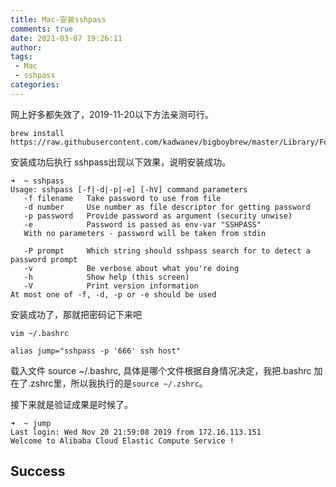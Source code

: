 ```yaml
---
title: Mac-安装sshpass
comments: true
date: 2021-03-07 19:26:11
author:
tags:
 - Mac
 - sshpass
categories:
---
```


网上好多都失效了，2019-11-20以下方法亲测可行。
```
brew install https://raw.githubusercontent.com/kadwanev/bigboybrew/master/Library/Formula/sshpass.rb
```
安装成功后执行 sshpass出现以下效果，说明安装成功。

```
➜  ~ sshpass
Usage: sshpass [-f|-d|-p|-e] [-hV] command parameters
   -f filename   Take password to use from file
   -d number     Use number as file descriptor for getting password
   -p password   Provide password as argument (security unwise)
   -e            Password is passed as env-var "SSHPASS"
   With no parameters - password will be taken from stdin

   -P prompt     Which string should sshpass search for to detect a password prompt
   -v            Be verbose about what you're doing
   -h            Show help (this screen)
   -V            Print version information
At most one of -f, -d, -p or -e should be used
```

安装成功了，那就把密码记下来吧
```
vim ~/.bashrc
```

```
alias jump="sshpass -p '666' ssh host"
```

载入文件 source ~/.bashrc, 具体是哪个文件根据自身情况决定，我把.bashrc 加在了.zshrc里，所以我执行的是`source ~/.zshrc`。

接下来就是验证成果是时候了。

```
➜  ~ jump
Last login: Wed Nov 20 21:59:08 2019 from 172.16.113.151
Welcome to Alibaba Cloud Elastic Compute Service !
```

## Success
